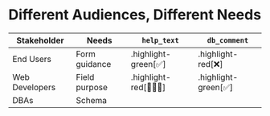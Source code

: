 # Different Audiences, Different Needs

| Stakeholder | Needs | `help_text` | `db_comment` |
|------------|-------|-------------|--------------|
| End Users | Form guidance | .highlight-green[✅] | .highlight-red[❌] |
| Web Developers | Field purpose | .highlight-red[🤷🏻‍♂️] | .highlight-green[✅] |
| DBAs | Schema | &nbsp; | &nbsp; |
